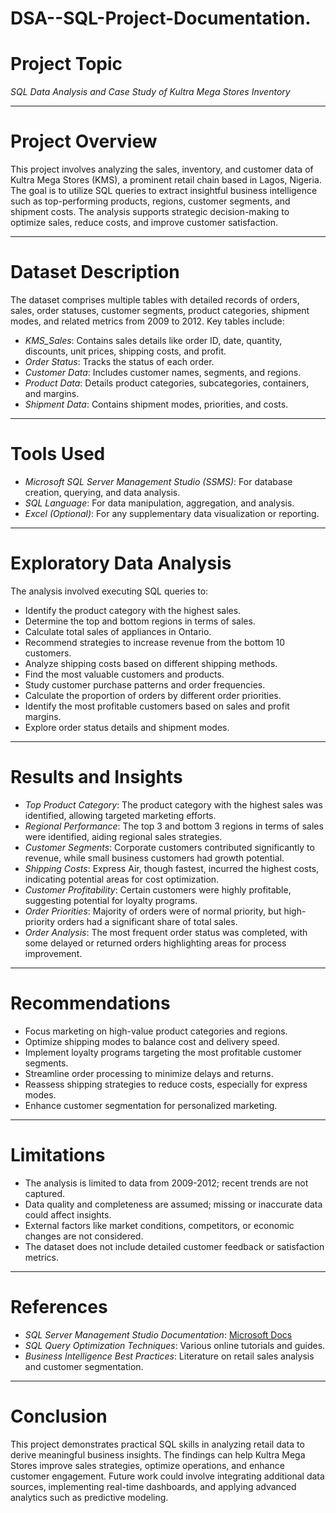 # DSA--SQL-Project-Documentation.

# Project Topic
*SQL Data Analysis and Case Study of Kultra Mega Stores Inventory*

---

# Project Overview
This project involves analyzing the sales, inventory, and customer data of Kultra Mega Stores (KMS), a prominent retail chain based in Lagos, Nigeria. The goal is to utilize SQL queries to extract insightful business intelligence such as top-performing products, regions, customer segments, and shipment costs. The analysis supports strategic decision-making to optimize sales, reduce costs, and improve customer satisfaction.

---

# Dataset Description
The dataset comprises multiple tables with detailed records of orders, sales, order statuses, customer segments, product categories, shipment modes, and related metrics from 2009 to 2012. Key tables include:
- *KMS_Sales*: Contains sales details like order ID, date, quantity, discounts, unit prices, shipping costs, and profit.
- *Order Status*: Tracks the status of each order.
- *Customer Data*: Includes customer names, segments, and regions.
- *Product Data*: Details product categories, subcategories, containers, and margins.
- *Shipment Data*: Contains shipment modes, priorities, and costs.

---

# Tools Used
- *Microsoft SQL Server Management Studio (SSMS)*: For database creation, querying, and data analysis.
- *SQL Language*: For data manipulation, aggregation, and analysis.
- *Excel (Optional)*: For any supplementary data visualization or reporting.

---

# Exploratory Data Analysis
The analysis involved executing SQL queries to:
- Identify the product category with the highest sales.
- Determine the top and bottom regions in terms of sales.
- Calculate total sales of appliances in Ontario.
- Recommend strategies to increase revenue from the bottom 10 customers.
- Analyze shipping costs based on different shipping methods.
- Find the most valuable customers and products.
- Study customer purchase patterns and order frequencies.
- Calculate the proportion of orders by different order priorities.
- Identify the most profitable customers based on sales and profit margins.
- Explore order status details and shipment modes.

---

# Results and Insights
- *Top Product Category*: The product category with the highest sales was identified, allowing targeted marketing efforts.
- *Regional Performance*: The top 3 and bottom 3 regions in terms of sales were identified, aiding regional sales strategies.
- *Customer Segments*: Corporate customers contributed significantly to revenue, while small business customers had growth potential.
- *Shipping Costs*: Express Air, though fastest, incurred the highest costs, indicating potential areas for cost optimization.
- *Customer Profitability*: Certain customers were highly profitable, suggesting potential for loyalty programs.
- *Order Priorities*: Majority of orders were of normal priority, but high-priority orders had a significant share of total sales.
- *Order Analysis*: The most frequent order status was completed, with some delayed or returned orders highlighting areas for process improvement.

---

# Recommendations
- Focus marketing on high-value product categories and regions.
- Optimize shipping modes to balance cost and delivery speed.
- Implement loyalty programs targeting the most profitable customer segments.
- Streamline order processing to minimize delays and returns.
- Reassess shipping strategies to reduce costs, especially for express modes.
- Enhance customer segmentation for personalized marketing.

---

# Limitations
- The analysis is limited to data from 2009-2012; recent trends are not captured.
- Data quality and completeness are assumed; missing or inaccurate data could affect insights.
- External factors like market conditions, competitors, or economic changes are not considered.
- The dataset does not include detailed customer feedback or satisfaction metrics.

---

# References
- *SQL Server Management Studio Documentation*: [Microsoft Docs](https://docs.microsoft.com/en-us/sql/ssms/sql-server-management-studio)
- *SQL Query Optimization Techniques*: Various online tutorials and guides.
- *Business Intelligence Best Practices*: Literature on retail sales analysis and customer segmentation.

---

# Conclusion
This project demonstrates practical SQL skills in analyzing retail data to derive meaningful business insights. The findings can help Kultra Mega Stores improve sales strategies, optimize operations, and enhance customer engagement. Future work could involve integrating additional data sources, implementing real-time dashboards, and applying advanced analytics such as predictive modeling.
